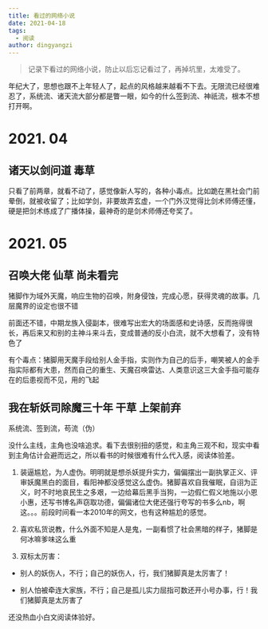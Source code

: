 ```yaml
---
title: 看过的网络小说
date: 2021-04-18
tags: 
  - 阅读
author: dingyangzi
---
```


> 记录下看过的网络小说，防止以后忘记看过了，再掉坑里，太难受了。

年纪大了，思想也跟不上年轻人了，起点的风格越来越看不下去。无限流已经很难忍了，系统流、诸天流大部分都是瞥一眼，如今的什么签到流、神祇流，根本不想打开啊。

# 2021. 04

## 诸天以剑问道  毒草

只看了前两章，就看不动了，感觉像新人写的，各种小毒点。比如跪在黑社会门前晕倒，就被收留了；比如学剑，非要故弄玄虚，一个门外汉觉得比剑术师傅还懂，硬是把剑术练成了广播体操，最神奇的是剑术师傅还夸奖了。

# 2021. 05

## 召唤大佬 仙草 尚未看完

猪脚作为域外天魔，响应生物的召唤，附身侵蚀，完成心愿，获得灵魂的故事。几层魔界的设定也很不错

前面还不错，中期龙族入侵副本，很难写出宏大的场面感和史诗感，反而拖得很长，再后来又和别的主神斗来斗去，变成普通的反小白流，就不大想看了，没有特色了

有个毒点：猪脚用天魔手段给别人金手指，实则作为自己的后手，嘲笑被人的金手指实际都有大患，然而自己的重生、天魔召唤雷达、人类意识这三大金手指可能存在的后患视而不见，用的飞起

## 我在斩妖司除魔三十年  干草  上架前弃

系统流、签到流，苟流（伪）

没什么主线，主角也没啥追求。看下去很别扭的感觉，和主角三观不和，现实中看到主角估计会避而远之，所以看书的时候很难有什么代入感，阅读体验差。

1. 装逼尴尬，为人虚伪。明明就是想杀妖提升实力，偏偏摆出一副执掌正义、评审妖魔黑白的面目，看阳神都没感觉这么虚伪。猪脚喜欢自我催眠，自诩为正义，时不时地哀民生之多艰，一边给幕后黑手当狗，一边假仁假义地施以小恩小惠，还写书博名声窃取功德，偏偏诸位大佬还强行夸写的书多么nb，啊这。。。前段时间看一本2010年的网文，也有这种尴尬的感觉。

2. 喜欢私货说教，什么外面不知是人是鬼，一副看惯了社会黑暗的样子，猪脚是何冰嘛爹味这么重

3. 双标太厉害：

* 别人的妖伤人，不行；自己的妖伤人，行，我们猪脚真是太厉害了！

* 别人怕被牵连大家族，不行；自己是孤儿实力屈指可数还开小号办事，行！我们猪脚真是太厉害了

还没热血小白文阅读体验好。